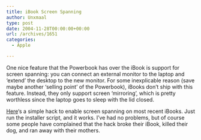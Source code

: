 ```yaml
---
title: iBook Screen Spanning
author: Unxmaal
type: post
date: 2004-11-28T00:00:00+00:00
url: /archives/1651
categories:
  - Apple

---
```

One nice feature that the Powerbook has over the iBook is support for screen spanning: you can connect an external monitor to the laptop and &#8216;extend&#8217; the desktop to the new monitor. For some inexplicable reason (save maybe another &#8216;selling point&#8217; of the Powerbook), iBooks don&#8217;t ship with this feature. Instead, they only support screen &#8216;mirroring&#8217;, which is pretty worthless since the laptop goes to sleep with the lid closed. 

[Here][1]&#8216;s a simple hack to enable screen spanning on most recent iBooks. Just run the installer script, and it works. I&#8217;ve had no problems, but of course some people have complained that the hack broke their iBook, killed their dog, and ran away with their mothers.

 [1]: http://www.rutemoeller.com/mp/ibook/ibook_e.html